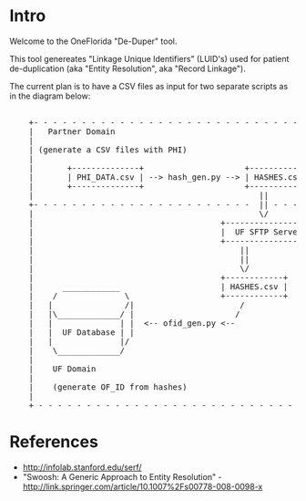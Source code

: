 # Intro

Welcome to the OneFlorida "De-Duper" tool.

This tool genereates "Linkage Unique Identifiers" (LUID's)
used for patient de-duplication (aka "Entity Resolution", aka "Record Linkage").


The current plan is to have a CSV files as input for two separate scripts
as in the diagram below:

<pre>

    +- - - - - - - - - - - - - - - - - - - - - - - - - - - - - - - - - - - - -
    |   Partner Domain
    |
    | (generate a CSV files with PHI)
    |
    |       +--------------+                     +------------+
    |       | PHI_DATA.csv | --> hash_gen.py --> | HASHES.csv |
    |       +--------------+                     +------------+
    |                                               ||
    +- - - - - - - - - - - - - - - - - - - - - - -  || - - - - - - - - - - - - 
    |                                               \/
    |                                       +-----------------+
    |                                       |  UF SFTP Server |
    |                                       +-----------------+
    |                                           ||
    |                                           ||
    |                                           \/
    |                                       +------------+
    |      ____________                     | HASHES.csv |
    |    /              \                   +------------+
    |   |               /|                      /
    |   |\_____________/ |                     /
    |   |              | |  <-- ofid_gen.py <--
    |   |  UF Database | |                     
    |   |              |/ 
    |    \_____________/
    |
    |    UF Domain
    |
    |    (generate OF_ID from hashes)
    |
    + - - - - - - - - - - - - - - - - - - - - - - - - - - - - - - - - - - - - -
</pre>


# References

- http://infolab.stanford.edu/serf/
- "Swoosh: A Generic Approach to Entity Resolution" - http://link.springer.com/article/10.1007%2Fs00778-008-0098-x
